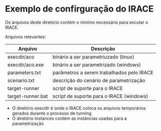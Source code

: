 # Exemplo de confirguração do IRACE

Os arquivos deste diretório contém o mínimo necessário para excutar o IRACE.

Arquivos relevantes:

| Arquivo           | Descrição                                                |
|-------------------|----------------------------------------------------------|
| execdir/aco       | binário a ser parametriuzado (linux)                     |
| execdir/aco.exe   | binário a ser parametrizado (windows)                    |
| parameters.txt    | parâmetros a serem trabalhados pelo IRACE                |
| scenario.txt      | descrição do cenário de parametrização                   |
| target-runner     | script de suporte para o IRACE                           |
| target-runner.bat | script de suporte para o IRACE (windows)                 |

* O diretório execdir é onde o IRACE coloca os arquivos temporários gerados durante o processo de tunning
* O diretório Instances contém as instâncias usadas para a parametrização